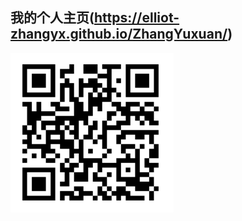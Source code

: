 
## **我的个人主页(https://elliot-zhangyx.github.io/ZhangYuxuan/)**  
![我的主页二维码](https://raw.githubusercontent.com/Elliot-Zhangyx/ZhangYuxuan/main/img/qr.png)
